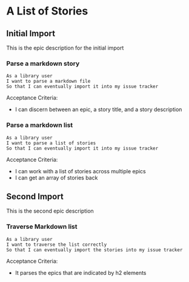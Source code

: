 # A List of Stories

## Initial Import

This is the epic description for the initial import

### Parse a markdown story

```no-highlight
As a library user
I want to parse a markdown file
So that I can eventually import it into my issue tracker
```

Acceptance Criteria:

- I can discern between an epic, a story title, and a story description

### Parse a markdown list

```no-highlight
As a library user
I want to parse a list of stories
So that I can eventually import it into my issue tracker
```

Acceptance Criteria:

- I can work with a list of stories across multiple epics
- I can get an array of stories back

## Second Import

This is the second epic description

### Traverse Markdown list

```no-highlight
As a library user
I want to traverse the list correctly
So that I can eventually import the stories into my issue tracker
```

Acceptance Criteria:

- It parses the epics that are indicated by h2 elements

